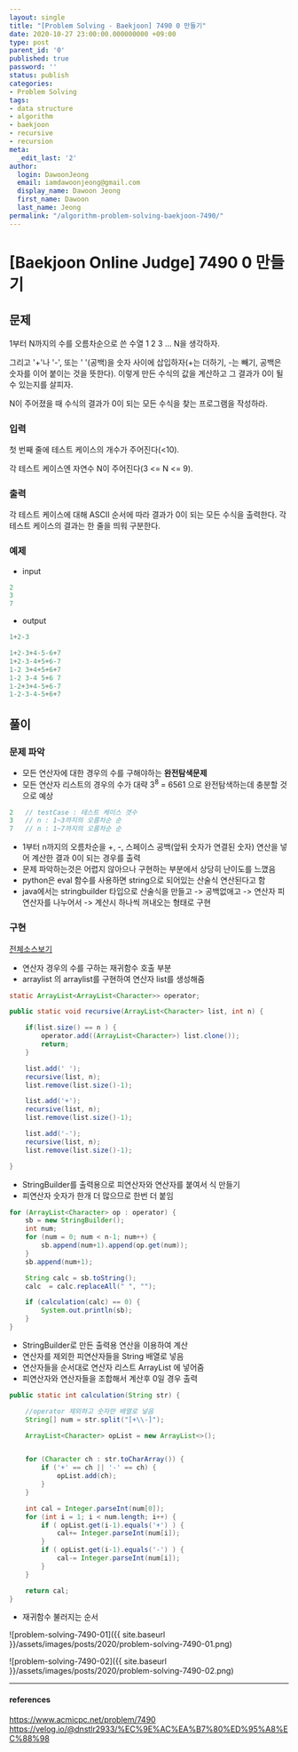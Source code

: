 ```yaml
---
layout: single
title: "[Problem Solving - Baekjoon] 7490 0 만들기"
date: 2020-10-27 23:00:00.000000000 +09:00
type: post
parent_id: '0'
published: true
password: ''
status: publish
categories:
- Problem Solving
tags:
- data structure
- algorithm
- baekjoon
- recursive
- recursion
meta:
  _edit_last: '2'
author:
  login: DawoonJeong
  email: iamdawoonjeong@gmail.com
  display_name: Dawoon Jeong
  first_name: Dawoon
  last_name: Jeong
permalink: "/algorithm-problem-solving-baekjoon-7490/"
---
```

# [Baekjoon Online Judge] 7490 0 만들기

## 문제
1부터 N까지의 수를 오름차순으로 쓴 수열 1 2 3 ... N을 생각하자.

그리고 '+'나 '-', 또는 ' '(공백)을 숫자 사이에 삽입하자(+는 더하기, -는 빼기, 공백은 숫자를 이어 붙이는 것을 뜻한다). 이렇게 만든 수식의 값을 계산하고 그 결과가 0이 될 수 있는지를 살피자.

N이 주어졌을 때 수식의 결과가 0이 되는 모든 수식을 찾는 프로그램을 작성하라.

### 입력
첫 번째 줄에 테스트 케이스의 개수가 주어진다(<10).

각 테스트 케이스엔 자연수 N이 주어진다(3 <= N <= 9).

### 출력
각 테스트 케이스에 대해 ASCII 순서에 따라 결과가 0이 되는 모든 수식을 출력한다. 각 테스트 케이스의 결과는 한 줄을 띄워 구분한다.

### 예제
- input

```java
2
3
7
```
- output

```java
1+2-3

1+2-3+4-5-6+7
1+2-3-4+5+6-7
1-2 3+4+5+6+7
1-2 3-4 5+6 7
1-2+3+4-5+6-7
1-2-3-4-5+6+7
```

## 풀이

### 문제 파악
- 모든 연산자에 대한 경우의 수를 구해야하는 **완전탐색문제**
- 모든 연산자 리스트의 경우의 수가 대략 3<sup>8</sup> =  6561 으로 완전탐색하는데 충분할 것으로 예상


```java
2   // testCase : 테스트 케이스 갯수
3   // n : 1~3까지의 오름차순 순
7   // n : 1~7까지의 오름차순 순
```

- 1부터 n까지의 오름차순을 +, -, 스페이스 공백(앞뒤 숫자가 연결된 숫자) 연산을 넣어 계산한 결과 0이 되는 경우를 출력
- 문제 파악하는것은 어렵지 않아으나 구현하는 부분에서 상당히 난이도를 느꼈음
- python은 eval 함수를 사용하면 string으로 되어있는 산술식 연산된다고 함
- java에서는 stringbuilder 타입으로 산술식을 만들고 -> 공백없애고 -> 연산자 피연산자를 나누어서 -> 계산시 하나씩 꺼내오는 형태로 구현

### 구현

[전체소스보기](https://github.com/iamdawoonjeong/java-datastructure-algorithm/blob/master/java-algorithm-problem-solving/src/baekjoon/problem7490/Main.java)

- 연산자 경우의 수를 구하는 재귀함수 호출 부분
- arraylist 의 arraylist를 구현하여 연산자 list를 생성해줌   

```java
static ArrayList<ArrayList<Character>> operator;

public static void recursive(ArrayList<Character> list, int n) {

    if(list.size() == n ) {
        operator.add((ArrayList<Character>) list.clone());
        return;
    }

    list.add(' ');
    recursive(list, n);
    list.remove(list.size()-1);

    list.add('+');
    recursive(list, n);
    list.remove(list.size()-1);

    list.add('-');
    recursive(list, n);
    list.remove(list.size()-1);

}
```


- StringBuilder를 출력용으로 피연산자와 연산자를 붙여서 식 만들기
- 피연산자 숫자가 한개 더 많으므로 한번 더 붙임

```java
for (ArrayList<Character> op : operator) {
    sb = new StringBuilder();
    int num;
    for (num = 0; num < n-1; num++) {
        sb.append(num+1).append(op.get(num));
    }
    sb.append(num+1);

    String calc = sb.toString();
    calc  = calc.replaceAll(" ", "");

    if (calculation(calc) == 0) {
        System.out.println(sb);
    }
}
```

- StringBuilder로 만든 출력용 연산을 이용하여 계산
- 연산자를 제외한 피연산자들을 String 배열로 넣음
- 연산자들을 순서대로 연산자 리스트 ArrayList 에 넣어줌
- 피연산자와 연산자들을 조합해서 계산후 0일 경우 출력

```java
public static int calculation(String str) {

    //operator 제외하고 숫자만 배열로 넣음
    String[] num = str.split("[+\\-]");

    ArrayList<Character> opList = new ArrayList<>();


    for (Character ch : str.toCharArray()) {
        if ('+' == ch || '-' == ch) {
            opList.add(ch);
        }
    }

    int cal = Integer.parseInt(num[0]);
    for (int i = 1; i < num.length; i++) {
        if ( opList.get(i-1).equals('+') ) {
            cal+= Integer.parseInt(num[i]);
        }
        if ( opList.get(i-1).equals('-') ) {
            cal-= Integer.parseInt(num[i]);
        }
    }

    return cal;
}
```

- 재귀함수 불러지는 순서

![problem-solving-7490-01]({{ site.baseurl }}/assets/images/posts/2020/problem-solving-7490-01.png)


![problem-solving-7490-02]({{ site.baseurl }}/assets/images/posts/2020/problem-solving-7490-02.png)


---

#### references
<https://www.acmicpc.net/problem/7490>
<https://velog.io/@dnstlr2933/%EC%9E%AC%EA%B7%80%ED%95%A8%EC%88%98>
